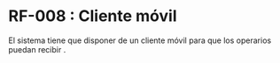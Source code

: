 # RF-008 : Cliente móvil

El sistema tiene que disponer de un cliente móvil para que los operarios puedan recibir .
